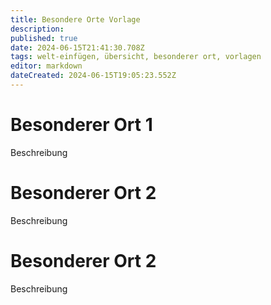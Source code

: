```yaml
---
title: Besondere Orte Vorlage
description: 
published: true
date: 2024-06-15T21:41:30.708Z
tags: welt-einfügen, übersicht, besonderer ort, vorlagen
editor: markdown
dateCreated: 2024-06-15T19:05:23.552Z
---
```


# Besonderer Ort 1
Beschreibung
# Besonderer Ort 2
Beschreibung
# Besonderer Ort 2
Beschreibung